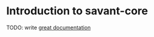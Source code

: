 # Introduction to savant-core

TODO: write [great documentation](http://jacobian.org/writing/great-documentation/what-to-write/)
